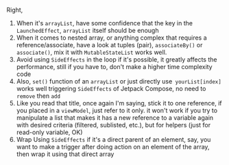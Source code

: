 Right,  

1. When it's `arrayList`, have some confidence that the key in the `LaunchedEffect`, `arrayList` itself should be enough
2. When it comes to nested array, or anything complex that requires a reference/associate, have a look at tuples (pair), `associateBy()` or `associate()`, 
    mix it with `MutableStateList` works well.  
3. Avoid using `SideEffects` in the loop if it's possible, it greatly affects the performance, still if you have to, don't make a higher time complexity code
4. Also, `set()` function of an `arrayList` or just directly use` yourList[index]` works well triggering `SideEffects` of Jetpack Compose, no need to `remove` then `add`
5. Like you read that title, once again I'm saying, stick it to one reference, if you placed in a `viewModel`, just refer to it only.
    it won't work if you try to manipulate a list that makes it has a new reference to a variable again with desired criteria (filtered, sublisted, etc.), but for helpers (just for read-only variable, OK)
6. Wrap Using `SideEffects` if it's a direct parent of an element, say,  you want to make a trigger after doing action on an element of the array, then wrap it using that direct array

